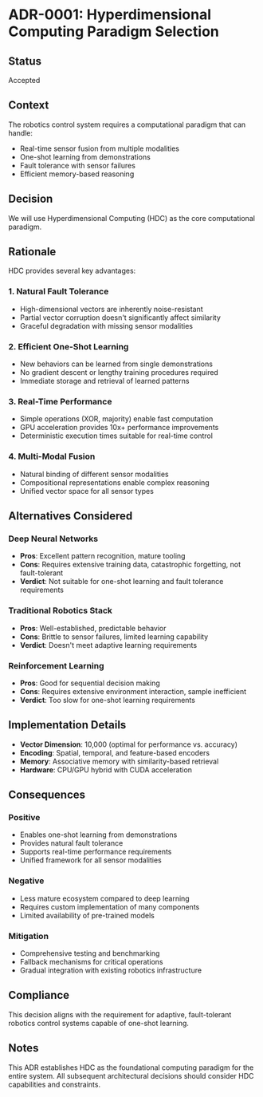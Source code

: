 # ADR-0001: Hyperdimensional Computing Paradigm Selection

## Status
Accepted

## Context
The robotics control system requires a computational paradigm that can handle:
- Real-time sensor fusion from multiple modalities
- One-shot learning from demonstrations
- Fault tolerance with sensor failures
- Efficient memory-based reasoning

## Decision
We will use Hyperdimensional Computing (HDC) as the core computational paradigm.

## Rationale
HDC provides several key advantages:

### 1. Natural Fault Tolerance
- High-dimensional vectors are inherently noise-resistant
- Partial vector corruption doesn't significantly affect similarity
- Graceful degradation with missing sensor modalities

### 2. Efficient One-Shot Learning
- New behaviors can be learned from single demonstrations
- No gradient descent or lengthy training procedures required
- Immediate storage and retrieval of learned patterns

### 3. Real-Time Performance
- Simple operations (XOR, majority) enable fast computation
- GPU acceleration provides 10x+ performance improvements
- Deterministic execution times suitable for real-time control

### 4. Multi-Modal Fusion
- Natural binding of different sensor modalities
- Compositional representations enable complex reasoning
- Unified vector space for all sensor types

## Alternatives Considered

### Deep Neural Networks
- **Pros**: Excellent pattern recognition, mature tooling
- **Cons**: Requires extensive training data, catastrophic forgetting, not fault-tolerant
- **Verdict**: Not suitable for one-shot learning and fault tolerance requirements

### Traditional Robotics Stack
- **Pros**: Well-established, predictable behavior
- **Cons**: Brittle to sensor failures, limited learning capability
- **Verdict**: Doesn't meet adaptive learning requirements

### Reinforcement Learning
- **Pros**: Good for sequential decision making
- **Cons**: Requires extensive environment interaction, sample inefficient
- **Verdict**: Too slow for one-shot learning requirements

## Implementation Details
- **Vector Dimension**: 10,000 (optimal for performance vs. accuracy)
- **Encoding**: Spatial, temporal, and feature-based encoders
- **Memory**: Associative memory with similarity-based retrieval
- **Hardware**: CPU/GPU hybrid with CUDA acceleration

## Consequences

### Positive
- Enables one-shot learning from demonstrations
- Provides natural fault tolerance
- Supports real-time performance requirements
- Unified framework for all sensor modalities

### Negative
- Less mature ecosystem compared to deep learning
- Requires custom implementation of many components
- Limited availability of pre-trained models

### Mitigation
- Comprehensive testing and benchmarking
- Fallback mechanisms for critical operations
- Gradual integration with existing robotics infrastructure

## Compliance
This decision aligns with the requirement for adaptive, fault-tolerant robotics control systems capable of one-shot learning.

## Notes
This ADR establishes HDC as the foundational computing paradigm for the entire system. All subsequent architectural decisions should consider HDC capabilities and constraints.